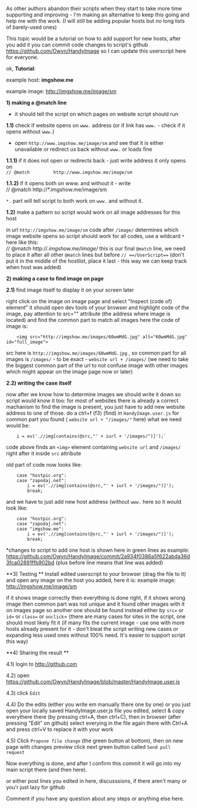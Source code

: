 As other authors abandon their scripts when they start to take more time supporting and improving - I'm making an alternative to keep this going and help me with the work. (I will still be adding popular hosts but no long lists of barely-used ones)

This topic would be a tutorial on how to add support for new hosts, after you add it you can commit code changes to script's github https://github.com/Owyn/HandyImage so I can update this userscript here for everyone.

ok, **Tutorial**:

example host: **imgshow.me**

example image: http://imgshow.me/image/sm

**1) making a @match line**

- it should tell the script on which pages on website script should run

**1.1)** check if website opens on `www.` address (or if link has `www.` - check if it opens without `www.`)

- open `http://www.imgshow.me/image/sm` and see that it is either unavailable or redirect us back without `www.` or loads fine

**1.1.1)** if it does not open or redirects back - just write address it only opens on  
    `// @match         http://www.imgshow.me/image/sm`

**1.1.2)** if it opens both on www. and without it - write  
    // @match         http://*.imgshow.me/image/sm

`*.` part will tell script to both work on `www.` and without it.

**1.2)** make a pattern so script would work on all image addresses for this host

in url `http://imgshow.me/image/sm` code after `/image/` determines which image website opens so script should work for all codes, use a wildcard `*` here like this:  
    // @match         http://*.imgshow.me/image/*
this is our final `@match` line, we need to place it after all other `@match` lines but before `// ==/UserScript==` (don't put it in the middle of the hostlist, place it last - this way we can keep track when host was added)

**2) making a case to find image on page**

**2.1)** find image itself to display it on your screen later

right click on the image on image page and select "Inspect (code of) element"
it should open dev tools of your browser and highlight code of the image, pay attention to src="" attribute (the address where image is located) and find the common part to match all images
here the code of image is:
```
    <img src="http://imgshow.me/images/60wmMdG.jpg" alt="60wmMdG.jpg" id="full_image">
```

src here is `http://imgshow.me/images/60wmMdG.jpg` , so common part for all images is `/images/` - to be exact - `website url + /images/` (we need to take the biggest common part of the url to not confuse image with other images which might appear on the image page now or later)

**2.2) writing the case itself**

now after we know how to determine images we should write it down so script would know it too:
for most of websites there is already a correct machanism to find the image is present, you just have to add new website address to one of those.
do a ctrl+f (f3) (find) in `HandyImage.user.js` for common part you found ( `website url + "/images/"` here)
what we need would be: 
```
    i = ev('.//img[contains(@src,"' + iurl + '/images/")]');`
```
code above finds an `<img>` element containing `website url` and `/images/` right after it inside `src` attribute

old part of code now looks like:
```
    case "hostpic.org":
	case "zapodaj.net":
		i = ev('.//img[contains(@src,"' + iurl + '/images/")]');
		break;
```
and we have to just add new host address (without `www.` here so it would look like:
```
    case "hostpic.org":
	case "zapodaj.net":
	case "imgshow.me":
		i = ev('.//img[contains(@src,"' + iurl + '/images/")]');
		break;
```

*changes to script to add one host is shown here in green lines as example: https://github.com/Owyn/HandyImage/commit/2a934f0386a5f622abda36d3fca02891ffb902bd (plus before line means that line was added)

**3) Testing **
Install edited userscript to your browser (drag the file to it) and open any image on the host you added, here it is: 
example image: http://imgshow.me/image/sm

if it shows image correctly then everything is done right, if it shows wrong image then common part was not unique and it found other images with it on images page so another one should be found instead either by `src=` or `id=` or `class=` or `onclick`= (there are many cases for sites in the script, one should most likely fit it (if many fits the current image - use one with more hosts already present for it - don't bleat the script writing new cases or expanding less used ones without 100% need. It's easier to support script this way)

**4) Sharing the result **

4.1) login to http://github.com

4.2) open https://github.com/Owyn/HandyImage/blob/master/HandyImage.user.js

4.3) click `Edit`

4.4) Do the edits (either you write em manually there one by one) or you just open your locally saved HandyImage.user.js file you edited, select & copy everythere there (by pressing ctrl+A, then ctrl+C), then in browser (after pressing "Edit" on github) select everying in the file again there with Ctrl+A and press ctrl+V to replace it with your work

4.5) Click `Propose file change` (the green button at bottom), then on new page with changes preview click next green button called `Send pull request`


Now everything is done, and after I confirm this commit it will go into my main script there (and then here).

or either post lines you edited in here, discusssions, if there aren't many or you'r just lazy for github


Comment if you have any question about any steps or anything else here.

